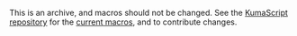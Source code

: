 This is an archive, and macros should not be changed.  See the
[KumaScript repository](https://github.com/mozilla/kumascript) for the
[current macros](https://github.com/mozilla/kumascript/tree/master/macros),
and to contribute changes.
